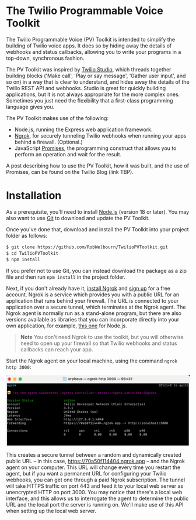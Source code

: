 # The Twilio Programmable Voice Toolkit

The Twilio Programmable Voice (PV) Toolkit is intended to simplify the building of Twilio voice apps. It does so by hiding away the details of webhooks and status callbacks, allowing you to write your programs in a top-down, synchronous fashion.

The PV Toolkit was inspired by [Twilio Studio](https://www.twilio.com/docs/studio), which threads together building blocks ('Make call', 'Play or say message', 'Gather user input', and so on) in a way that is clear to understand, and hides away the details of the Twilio REST API and webhooks. Studio is great for quickly building applications, but it is not always appropriate for the more complex ones. Sometimes you just need the flexibility that a first-class programming language gives you.

The PV Toolkit makes use of the following:

- Node.js, running the Express web application framework.
- [Ngrok](https://ngrok.com/), for securely tunneling Twilio webhooks when running your apps behind a firewall. (Optional.)
- JavaScript [Promises](https://developer.mozilla.org/en-US/docs/Web/JavaScript/Reference/Global_Objects/Promise), the programming construct that allows you to perform an operation and wait for the result.

A post describing how to use the PV Toolkit, how it was built, and the use of Promises, can be found on the Twilio Blog (link TBP).

# Installation

As a prerequisite, you'll need to install [Node.js](https://nodejs.org/en/download) (version 18 or later). You may also want to use [Git](https://git-scm.com/) to download and update the PV Toolkit.

Once you've done that, download and install the PV Toolkit into your project folder as follows:

```sh
$ git clone https://github.com/RobWelbourn/TwilioPVToolkit.git
$ cd TwilioPVToolkit
$ npm install
```

If you prefer not to use Git, you can instead download the package as a zip file and then run `npm install` in the project folder.

Next, if you don't already have it, [install Ngrok](https://ngrok.com/download) and [sign up](https://dashboard.ngrok.com/signup) for a free account. Ngrok is a service which provides you with a public URL for an application that runs behind your firewall. The URL is connected to your application over a secure tunnel, which terminates at the Ngrok agent. The Ngrok agent is normally run as a stand-alone program, but there are also versions available as libraries that you can incorporate directly into your own application, for example, [this one](https://github.com/ngrok/ngrok-js) for Node.js.

> **Note**
> You don't need Ngrok to use the toolkit, but you will otherwise need to open up your firewall so that Twilio webhooks and status callbacks can reach your app.

Start the Ngrok agent on your local machine, using the command `ngrok http 3000`:

![Ngrok agent screenshot](images/ngrok.jpeg)

This creates a secure tunnel between a random and dynamically created public URL – in this case, https://70a50f114404.ngrok.app – and the Ngrok agent on your computer. This URL will change every time you restart the agent, but if you want a permanent URL for configuring your Twilio webhooks, you can get one through a paid Ngrok subscription.
The tunnel will take HTTPS traffic on port 443 and feed it to your local web server as unencrypted HTTP on port 3000. You may notice that there's a local web interface, and this allows us to interrogate the agent to determine the public URL and the local port the server is running on. We'll make use of this API when setting up the local web server.
